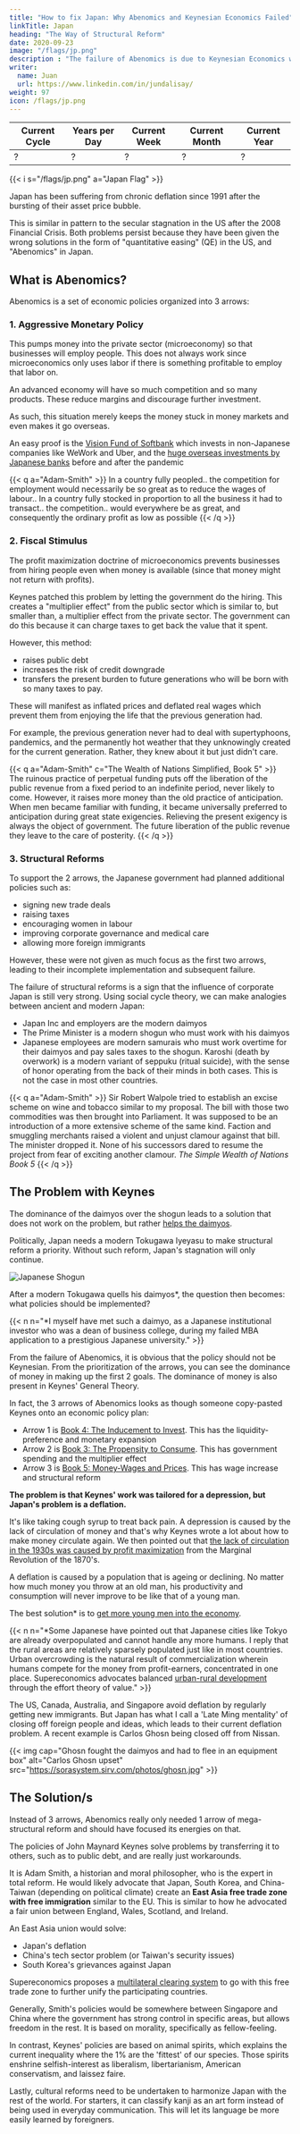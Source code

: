 ```yaml
---
title: "How to fix Japan: Why Abenomics and Keynesian Economics Failed"
linkTitle: Japan
heading: "The Way of Structural Reform"
date: 2020-09-23
image: "/flags/jp.png"
description : "The failure of Abenomics is due to Keynesian Economics which is flawed to begin with"
writer:
  name: Juan
  url: https://www.linkedin.com/in/jundalisay/
weight: 97
icon: /flags/jp.png
---
```





Current Cycle | Years per Day | Current Week | Current Month | Current Year
--- | --- | --- | --- | --- 
? | ? | ? | ? | ?


{{< i s="/flags/jp.png" a="Japan Flag" >}}



Japan has been suffering from chronic deflation since 1991 after the bursting of their asset price bubble. 

This is similar in pattern to the secular stagnation in the US after the 2008 Financial Crisis. Both problems persist because they have been given the wrong solutions in the form of "quantitative easing" (QE) in the US, and "Abenomics" in Japan.


## What is Abenomics?

Abenomics is a set of economic policies organized into 3 arrows:

### 1. Aggressive Monetary Policy

This pumps money into the private sector (microeconomy) so that businesses will employ people. This does not always work since microeconomics only uses labor if there is something profitable to employ that labor on. 

An advanced economy will have so much competition and so many products. These reduce margins and discourage further investment. 

As such, this situation merely keeps the money stuck in money markets and even makes it go overseas. 

An easy proof is the [Vision Fund of Softbank](/social/economics/last-capitalist) which invests in non-Japanese companies like WeWork and Uber, and the [huge overseas investments by Japanese banks](https://www.japantimes.co.jp/news/2020/06/18/business/economy-business/banks-overseas-investments/) before and after the pandemic

{{< q a="Adam-Smith" >}}
In a country fully peopled.. the competition for employment would necessarily be so great as to reduce the wages of labour.. In a country fully stocked in proportion to all the business it had to transact.. the competition.. would everywhere be as great, and consequently the ordinary profit as low as possible
{{< /q >}}



### 2. Fiscal Stimulus

The profit maximization doctrine of microeconomics prevents businesses from hiring people even when money is available (since that money might not return with profits).

Keynes patched this problem by letting the government do the hiring. This creates a "multiplier effect" from the public sector which is similar to, but smaller than, a multiplier effect from the private sector. The government can do this because it can charge taxes to get back the value that it spent.

However, this method:
- raises public debt
- increases the risk of credit downgrade
- transfers the present burden to future generations who will be born with so many taxes to pay. 

These will manifest as inflated prices and deflated real wages which prevent them from enjoying the life that the previous generation had. 

For example, the previous generation never had to deal with supertyphoons, pandemics, and the permanently hot weather that they unknowingly created for the current generation. Rather, they knew about it but just didn't care.

{{< q a="Adam-Smith" c="The Wealth of Nations Simplified, Book 5" >}}
The ruinous practice of perpetual funding puts off the liberation of the public revenue from a fixed period to an indefinite period, never likely to come. However, it raises more money than the old practice of anticipation. When men became familiar with funding, it became universally preferred to anticipation during great state exigencies. Relieving the present exigency is always the object of government. The future liberation of the public revenue they leave to the care of posterity.
{{< /q >}}



### 3. Structural Reforms

To support the 2 arrows, the Japanese government had planned additional policies such as:
- signing new trade deals
- raising taxes
- encouraging women in labour
- improving corporate governance and medical care
- allowing more foreign immigrants

However, these were not given as much focus as the first two arrows, leading to their incomplete implementation and subsequent failure.

The failure of structural reforms is a sign that the influence of corporate Japan is still very strong. Using social cycle theory, we can make analogies between ancient and modern Japan:

- Japan Inc and employers are the modern daimyos
- The Prime Minister is a modern shogun who must work with his daimyos
- Japanese employees are modern samurais who must work overtime for their daimyos and pay sales taxes to the shogun. Karoshi (death by overwork) is a modern variant of seppuku (ritual suicide), with the sense of honor operating from the back of their minds in both cases. This is not the case in most other countries.


{{< q a="Adam-Smith" >}}
Sir Robert Walpole tried to establish an excise scheme on wine and tobacco similar to my proposal. The bill with those two commodities was then brought into Parliament. It was supposed to be an introduction of a more extensive scheme of the same kind. Faction and smuggling merchants raised a violent and unjust clamour against that bill. The minister dropped it. None of his successors dared to resume the project from fear of exciting another clamour.
<cite>The Simple Wealth of Nations Book 5</cite>
{{< /q >}}


## The Problem with Keynes

The dominance of the daimyos over the shogun leads to a solution that does not work on the problem, but rather [helps the daimyos](https://www.bloomberg.com/opinion/articles/2017-10-12/japan-inc-scandals-build-a-case-for-corporate-reform). 

Politically, Japan needs a modern Tokugawa Iyeyasu to make structural reform a priority. Without such reform, Japan's stagnation will only continue.

![Japanese Shogun](https://sorasystem.sirv.com/graphics/daimyo.jpg)

After a modern Tokugawa quells his daimyos*, the question then becomes: what policies should be implemented? 

{{< n n="*I myself have met such a daimyo, as a Japanese institutional investor who was a dean of business college, during my failed MBA application to a prestigious Japanese university." >}}



From the failure of Abenomics, it is obvious that the policy should not be Keynesian. From the prioritization of the arrows, you can see the dominance of money in making up the first 2 goals. The dominance of money is also present in Keynes' General Theory. 

In fact, the 3 arrows of Abenomics looks as though someone copy-pasted Keynes onto an economic policy plan:

- Arrow 1 is [Book 4: The Inducement to Invest](/research/keynes/general-theory/chapter-15). This has the liquidity-preference and monetary expansion
- Arrow 2 is [Book 3: The Propensity to Consume](/research/keynes/general-theory/chapter-08). This has government spending and the multiplier effect
- Arrow 3 is [Book 5: Money-Wages and Prices](/research/keynes/general-theory/chapter-20). This has wage increase and structural reform

<!-- ![](https://sorasystem.sirv.com/graphics/samurai.jpg) -->

**The problem is that Keynes' work was tailored for a depression, but Japan's problem is a deflation.** 

It's like taking cough syrup to treat back pain. A depression is caused by the lack of circulation of money and that's why Keynes wrote a lot about how to make money circulate again. We then pointed out that [the lack of circulation in the 1930s was caused by profit maximization](/social/economics/why-qe-failed/) from the Marginal Revolution of the 1870's. 

A deflation is caused by a population that is ageing or declining. No matter how much money you throw at an old man, his productivity and consumption will never improve to be like that of a young man. 

The best solution* is to [get more young men into the economy](https://www.japantimes.co.jp/news/2014/05/18/national/success-abenomics-hinges-immigration-policy/).


{{< n n="*Some Japanese have pointed out that Japanese cities like Tokyo are already overpopulated and cannot handle any more humans. I reply that the rural areas are relatively sparsely populated just like in most countries. Urban overcrowding is the natural result of commercialization wherein humans compete for the money from profit-earners, concentrated in one place. Supereconomics advocates balanced [urban-rural development](/social/economics/principles/part-4/chapter-06/) through the effort theory of value." >}}


<!-- That is why  fail to point out that the historical solution was free movement, such as the Japanese to emigrating to Brazil in the 19th century.   -->

The US, Canada, Australia, and Singapore avoid deflation by regularly getting new immigrants. But Japan has what I call a 'Late Ming mentality' of closing off foreign people and ideas, which leads to their current deflation problem. A recent example is Carlos Ghosn being closed off from Nissan.

{{< img cap="Ghosn fought the daimyos and had to flee in an equipment box" alt="Carlos Ghosn upset" src="https://sorasystem.sirv.com/photos/ghosn.jpg" >}}


## The Solution/s

Instead of 3 arrows, Abenomics really only needed 1 arrow of mega-structural reform and should have focused its energies on that. 

The policies of John Maynard Keynes solve problems by transferring it to others, such as to public debt, and are really just workarounds. 

It is Adam Smith, a historian and moral philosopher, who is the expert in total reform. He would likely advocate that Japan, South Korea, and China-Taiwan (depending on political climate) create an **East Asia free trade zone with free immigration** similar to the EU. This is similar to how he advocated a fair union between England, Wales, Scotland, and Ireland. 

An East Asia union would solve:
- Japan's deflation
- China's tech sector problem (or Taiwan's security issues)
- South Korea's grievances against Japan 

Supereconomics proposes a [multilateral clearing system](/research/schumacher/pool-clearing) to go with this free trade zone to further unify the participating countries.

Generally, Smith's policies would be somewhere between Singapore and China where the government has strong control in specific areas, but allows freedom in the rest. It is based on morality, specifically as fellow-feeling.  

In contrast, Keynes' policies are based on animal spirits, which explains the current inequality where the 1% are the 'fittest' of our species. Those spirits enshrine selfish-interest as liberalism, libertarianism, American conservatism, and laissez faire.

Lastly, cultural reforms need to be undertaken to harmonize Japan with the rest of the world. For starters, it can classify kanji as an art form instead of being used in everyday communication. This will let its language be more easily learned by foreigners. 


<!-- Because Japan is actually non-democratic. 

Japan was last democratic during their Sengoku jidai period which had a lot of internal wars. This was solved by Tokugawa which transitioned into the Meiji which then transitioned into the LDP.

So the LDP is the same non-democratic ruling class that has policies possibly different from what the Japanese want.

This is proven by:
- The repeated visits by Japanese prime ministers to the war shrine
- Koizumi's appeasement policy on North Korea despite the latter kidnapping Japanese civilians
- Japan pushing through with the Olympics despite the people not wanting it 

The common solution by the Japanese to all of this seems to be to commit suicide rather than to fight their overlords (which is what democracies do).  -->